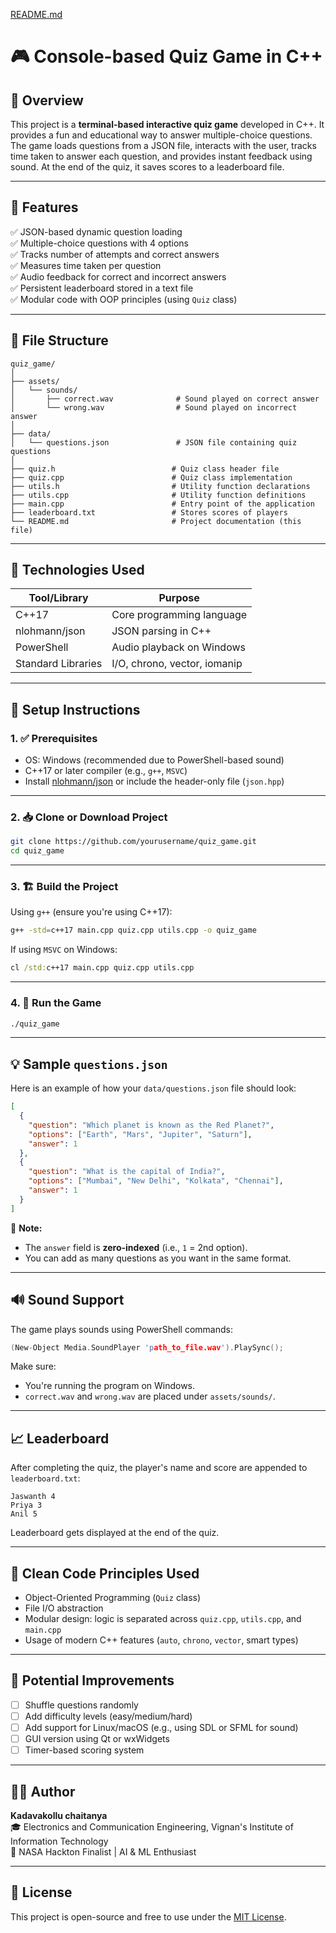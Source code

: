 [README.md](https://github.com/user-attachments/files/20273664/README.md)

# 🎮 Console-based Quiz Game in C++

## 📌 Overview

This project is a **terminal-based interactive quiz game** developed in C++. It provides a fun and educational way to answer multiple-choice questions. The game loads questions from a JSON file, interacts with the user, tracks time taken to answer each question, and provides instant feedback using sound. At the end of the quiz, it saves scores to a leaderboard file.

---

## 🧠 Features

✅ JSON-based dynamic question loading  
✅ Multiple-choice questions with 4 options  
✅ Tracks number of attempts and correct answers  
✅ Measures time taken per question  
✅ Audio feedback for correct and incorrect answers  
✅ Persistent leaderboard stored in a text file  
✅ Modular code with OOP principles (using `Quiz` class)

---

## 🧾 File Structure

```
quiz_game/
│
├── assets/
│   └── sounds/
│       ├── correct.wav              # Sound played on correct answer
│       └── wrong.wav                # Sound played on incorrect answer
│
├── data/
│   └── questions.json               # JSON file containing quiz questions
│
├── quiz.h                          # Quiz class header file
├── quiz.cpp                        # Quiz class implementation
├── utils.h                         # Utility function declarations
├── utils.cpp                       # Utility function definitions
├── main.cpp                        # Entry point of the application
├── leaderboard.txt                 # Stores scores of players
└── README.md                       # Project documentation (this file)
```

---

## 🧪 Technologies Used

| Tool/Library         | Purpose                          |
|----------------------|----------------------------------|
| C++17                | Core programming language        |
| nlohmann/json        | JSON parsing in C++              |
| PowerShell           | Audio playback on Windows        |
| Standard Libraries   | I/O, chrono, vector, iomanip     |

---

## 🔧 Setup Instructions

### 1. ✅ Prerequisites

- OS: Windows (recommended due to PowerShell-based sound)
- C++17 or later compiler (e.g., `g++`, `MSVC`)
- Install [nlohmann/json](https://github.com/nlohmann/json) or include the header-only file (`json.hpp`)

---

### 2. 📥 Clone or Download Project

```bash
git clone https://github.com/yourusername/quiz_game.git
cd quiz_game
```

---

### 3. 🏗️ Build the Project

Using `g++` (ensure you're using C++17):

```bash
g++ -std=c++17 main.cpp quiz.cpp utils.cpp -o quiz_game
```

If using `MSVC` on Windows:

```cmd
cl /std:c++17 main.cpp quiz.cpp utils.cpp
```

---

### 4. 🚀 Run the Game

```bash
./quiz_game
```

---

## 💡 Sample `questions.json`

Here is an example of how your `data/questions.json` file should look:

```json
[
  {
    "question": "Which planet is known as the Red Planet?",
    "options": ["Earth", "Mars", "Jupiter", "Saturn"],
    "answer": 1
  },
  {
    "question": "What is the capital of India?",
    "options": ["Mumbai", "New Delhi", "Kolkata", "Chennai"],
    "answer": 1
  }
]
```

📝 **Note:**  
- The `answer` field is **zero-indexed** (i.e., `1` = 2nd option).
- You can add as many questions as you want in the same format.

---

## 🔊 Sound Support

The game plays sounds using PowerShell commands:

```cpp
(New-Object Media.SoundPlayer 'path_to_file.wav').PlaySync();
```

Make sure:
- You're running the program on Windows.
- `correct.wav` and `wrong.wav` are placed under `assets/sounds/`.

---

## 📈 Leaderboard

After completing the quiz, the player's name and score are appended to `leaderboard.txt`:

```
Jaswanth 4
Priya 3
Anil 5
```

Leaderboard gets displayed at the end of the quiz.

---

## 🧼 Clean Code Principles Used

- Object-Oriented Programming (`Quiz` class)
- File I/O abstraction
- Modular design: logic is separated across `quiz.cpp`, `utils.cpp`, and `main.cpp`
- Usage of modern C++ features (`auto`, `chrono`, `vector`, smart types)

---

## 🧩 Potential Improvements

- [ ] Shuffle questions randomly  
- [ ] Add difficulty levels (easy/medium/hard)  
- [ ] Add support for Linux/macOS (e.g., using SDL or SFML for sound)  
- [ ] GUI version using Qt or wxWidgets  
- [ ] Timer-based scoring system  

---

## 👨‍💻 Author

**Kadavakollu  chaitanya**  
🎓 Electronics and Communication Engineering, Vignan's Institute of Information Technology  
🏅 NASA Hackton Finalist | AI & ML Enthusiast

---

## 📜 License

This project is open-source and free to use under the [MIT License](LICENSE).
